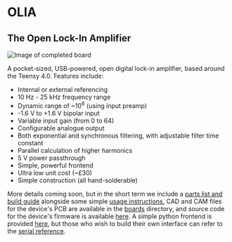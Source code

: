 # OLIA
## The Open Lock-In Amplifier

![Image of completed board](https://github.com/ajharvie/OLIA/blob/main/doc/images/completeboard.png)

A pocket-sized, USB-powered, open digital lock-in amplifier, based around the Teensy 4.0. Features include:
- Internal or external referencing
- 10 Hz - 25 kHz frequency range
- Dynamic range of ~10<sup>6</sup> (using input preamp)
- -1.6 V to +1.6 V bipolar input
- Variable input gain (from 0 to 64)
- Configurable analogue output
- Both exponential and synchronous filtering, with adjustable filter time constant
- Parallel calculation of higher harmonics
- 5 V power passthrough
- Simple, powerful frontend
- Ultra low unit cost (~£30)
- Simple construction (all hand-solderable)

More details coming soon, but in the short term we include a [parts list and build guide](https://github.com/ajharvie/OLIA/blob/main/doc/buildguide.md) alongside some simple [usage instructions.](https://github.com/ajharvie/OLIA/blob/main/doc/usageGuide.md) CAD and CAM files for the device's PCB are available in the [boards](https://github.com/ajharvie/OLIA/tree/main/Boards) directory, and source code for the device's firmware is available [here](https://github.com/ajharvie/OLIA/tree/main/Firmware). A simple python frontend is provided [here](https://github.com/ajharvie/OLIA/tree/main/GUI), but those who wish to build their own interface can refer to the [serial reference](https://github.com/ajharvie/OLIA/blob/main/doc/SerialRef.md).
